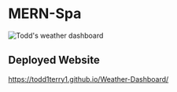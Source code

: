 # MERN-Spa



![Todd's weather dashboard](assets/images/mern.jpeg)

## Deployed Website
https://todd1terry1.github.io/Weather-Dashboard/
